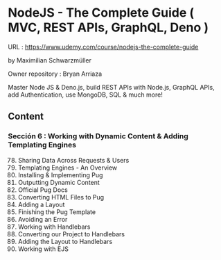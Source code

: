# NodeJS - The Complete Guide ( MVC, REST APIs, GraphQL, Deno )

URL : https://www.udemy.com/course/nodejs-the-complete-guide

by Maximilian Schwarzmüller

Owner repository : Bryan Arriaza

Master Node JS & Deno.js, build REST APIs with Node.js, GraphQL APIs, add Authentication, use MongoDB, SQL & much more!

## Content

### Sección 6 : Working with Dynamic Content & Adding Templating Engines

78. Sharing Data Across Requests & Users
79. Templating Engines - An Overview
80. Installing & Implementing Pug
81. Outputting Dynamic Content
82. Official Pug Docs
83. Converting HTML Files to Pug
84. Adding a Layout
85. Finishing the Pug Template
86. Avoiding an Error
87. Working with Handlebars
88. Converting our Project to Handlebars
89. Adding the Layout to Handlebars
90. Working with EJS
